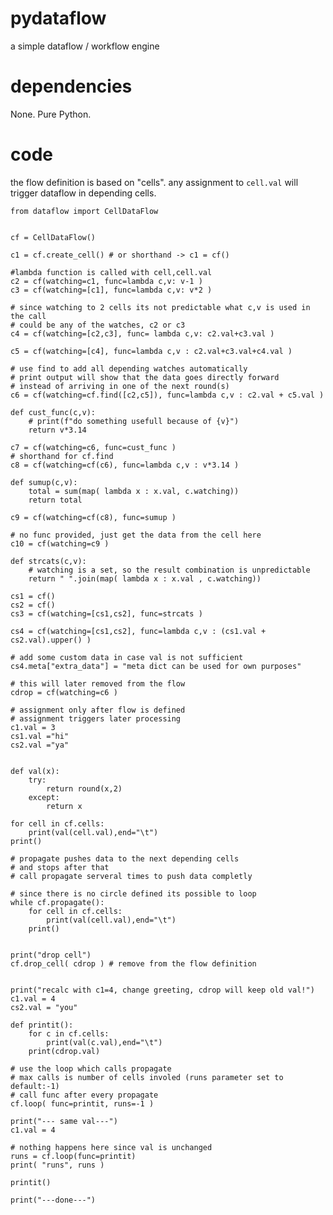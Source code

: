 
# pydataflow

a simple dataflow / workflow engine

# dependencies

None. Pure Python.

# code

the flow definition is based on "cells".
any assignment to `cell.val` will trigger dataflow in depending cells.


    from dataflow import CellDataFlow


    cf = CellDataFlow()

    c1 = cf.create_cell() # or shorthand -> c1 = cf()

    #lambda function is called with cell,cell.val
    c2 = cf(watching=c1, func=lambda c,v: v-1 )
    c3 = cf(watching=[c1], func=lambda c,v: v*2 )

    # since watching to 2 cells its not predictable what c,v is used in the call
    # could be any of the watches, c2 or c3
    c4 = cf(watching=[c2,c3], func= lambda c,v: c2.val+c3.val )

    c5 = cf(watching=[c4], func=lambda c,v : c2.val+c3.val+c4.val )

    # use find to add all depending watches automatically
    # print output will show that the data goes directly forward
    # instead of arriving in one of the next round(s)
    c6 = cf(watching=cf.find([c2,c5]), func=lambda c,v : c2.val + c5.val )

    def cust_func(c,v):
        # print(f"do something usefull because of {v}")
        return v*3.14

    c7 = cf(watching=c6, func=cust_func )
    # shorthand for cf.find
    c8 = cf(watching=cf(c6), func=lambda c,v : v*3.14 )

    def sumup(c,v):    
        total = sum(map( lambda x : x.val, c.watching))
        return total
        
    c9 = cf(watching=cf(c8), func=sumup )

    # no func provided, just get the data from the cell here
    c10 = cf(watching=c9 )

    def strcats(c,v):
        # watching is a set, so the result combination is unpredictable
        return " ".join(map( lambda x : x.val , c.watching))
        
    cs1 = cf()
    cs2 = cf()
    cs3 = cf(watching=[cs1,cs2], func=strcats )

    cs4 = cf(watching=[cs1,cs2], func=lambda c,v : (cs1.val + cs2.val).upper() )

    # add some custom data in case val is not sufficient
    cs4.meta["extra_data"] = "meta dict can be used for own purposes"

    # this will later removed from the flow
    cdrop = cf(watching=c6 )

    # assignment only after flow is defined
    # assignment triggers later processing
    c1.val = 3
    cs1.val ="hi"
    cs2.val ="ya"


    def val(x):
        try:
            return round(x,2)
        except:
            return x

    for cell in cf.cells:
        print(val(cell.val),end="\t")
    print()

    # propagate pushes data to the next depending cells
    # and stops after that
    # call propagate serveral times to push data completly

    # since there is no circle defined its possible to loop
    while cf.propagate():
        for cell in cf.cells:
            print(val(cell.val),end="\t")
        print()


    print("drop cell")
    cf.drop_cell( cdrop ) # remove from the flow definition


    print("recalc with c1=4, change greeting, cdrop will keep old val!")
    c1.val = 4
    cs2.val = "you"

    def printit():
        for c in cf.cells:
            print(val(c.val),end="\t")
        print(cdrop.val)

    # use the loop which calls propagate 
    # max calls is number of cells involed (runs parameter set to default:-1)
    # call func after every propagate
    cf.loop( func=printit, runs=-1 )

    print("--- same val---")
    c1.val = 4

    # nothing happens here since val is unchanged
    runs = cf.loop(func=printit)
    print( "runs", runs )

    printit()

    print("---done---")



